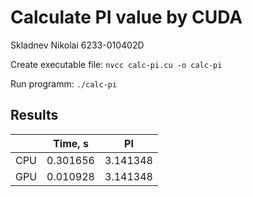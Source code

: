 # Calculate PI value by CUDA
Skladnev Nikolai 6233-010402D

Create executable file: `nvcc calc-pi.cu -o calc-pi`

Run programm: `./calc-pi`

## Results

|   | Time, s|   PI   |
|---|--------|--------|
|CPU|0.301656|3.141348|
|GPU|0.010928|3.141348|
